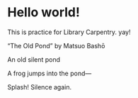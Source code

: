 # Hello world!

This is practice for Library Carpentry. yay!

“The Old Pond” by Matsuo Bashō

An old silent pond

A frog jumps into the pond—

Splash! Silence again.
